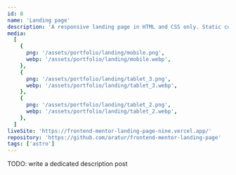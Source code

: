 ```yaml
---
id: 8
name: 'Landing page'
description: 'A responsive landing page in HTML and CSS only. Static code generation done using astro.build, at the same time providing convenient way of splitting reusable code components without a need for heavier frameworks.'
media:
  [
    {
      png: '/assets/portfolio/landing/mobile.png',
      webp: '/assets/portfolio/landing/mobile.webp',
    },
    {
      png: '/assets/portfolio/landing/tablet_3.png',
      webp: '/assets/portfolio/landing/tablet_3.webp',
    },
    {
      png: '/assets/portfolio/landing/tablet_2.png',
      webp: '/assets/portfolio/landing/tablet_2.webp',
    },
  ]
liveSite: 'https://frontend-mentor-landing-page-nine.vercel.app/'
repository: 'https://github.com/aratur/frontend-mentor-landing-page'
tags: ['astro']
---
```


TODO: write a dedicated description post
